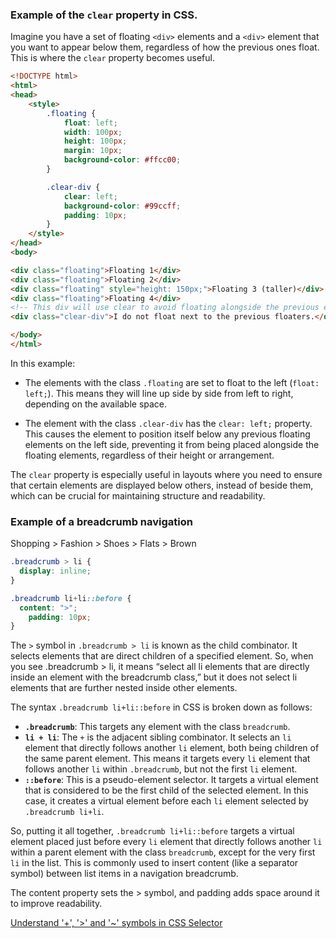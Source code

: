 ### Example of the `clear` property in CSS.

Imagine you have a set of floating `<div>` elements and a `<div>` element that you want to appear below them, regardless of how the previous ones float. This is where the `clear` property becomes useful.

```html
<!DOCTYPE html>
<html>
<head>
    <style>
        .floating {
            float: left;
            width: 100px;
            height: 100px;
            margin: 10px;
            background-color: #ffcc00;
        }

        .clear-div {
            clear: left;
            background-color: #99ccff;
            padding: 10px;
        }
    </style>
</head>
<body>

<div class="floating">Floating 1</div>
<div class="floating">Floating 2</div>
<div class="floating" style="height: 150px;">Floating 3 (taller)</div>
<div class="floating">Floating 4</div>
<!-- This div will use clear to avoid floating alongside the previous elements -->
<div class="clear-div">I do not float next to the previous floaters.</div>

</body>
</html>
```

In this example:

- The elements with the class `.floating` are set to float to the left (`float: left;`). This means they will line up side by side from left to right, depending on the available space.

- The element with the class `.clear-div` has the `clear: left;` property. This causes the element to position itself below any previous floating elements on the left side, preventing it from being placed alongside the floating elements, regardless of their height or arrangement.

The `clear` property is especially useful in layouts where you need to ensure that certain elements are displayed below others, instead of beside them, which can be crucial for maintaining structure and readability.


### Example of a breadcrumb navigation

Shopping > Fashion > Shoes > Flats > Brown

```css
.breadcrumb > li {
  display: inline;
}

.breadcrumb li+li::before {
  content: ">";
	padding: 10px;
}
```

The `>` symbol in `.breadcrumb > li` is known as the child combinator. It selects elements that are direct children of a specified element. So, when you see .breadcrumb > li, it means “select all li elements that are directly inside an element with the breadcrumb class,” but it does not select li elements that are further nested inside other elements.

The syntax `.breadcrumb li+li::before` in CSS is broken down as follows:

- **`.breadcrumb`**: This targets any element with the class `breadcrumb`.
- **`li + li`**: The `+` is the adjacent sibling combinator. It selects an `li` element that directly follows another `li` element, both being children of the same parent element. This means it targets every `li` element that follows another `li` within `.breadcrumb`, but not the first `li` element.
- **`::before`**: This is a pseudo-element selector. It targets a virtual element that is considered to be the first child of the selected element. In this case, it creates a virtual element before each `li` element selected by `.breadcrumb li+li`.

So, putting it all together, `.breadcrumb li+li::before` targets a virtual element placed just before every `li` element that directly follows another `li` within a parent element with the class `breadcrumb`, except for the very first `li` in the list. This is commonly used to insert content (like a separator symbol) between list items in a navigation breadcrumb.

The content property sets the > symbol, and padding adds space around it to improve readability.

[Understand '+', '>' and '~' symbols in CSS Selector](https://techbrij.com/css-selector-adjacent-child-sibling)
